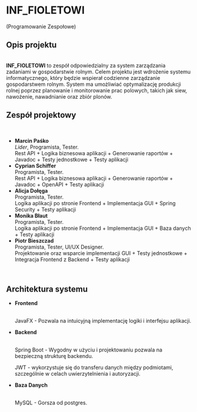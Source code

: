 <h1>INF_FIOLETOWI</h1>(Programowanie Zespołowe)
<br />
<h2>Opis projektu</h2>
<br />
<b>INF_FIOLETOWI</b> to zespół odpowiedzialny za system zarządzania zadaniami w gospodarstwie rolnym. Celem projektu jest wdrożenie systemu informatycznego, 
który będzie wspierał codzienne zarządzanie gospodarstwem rolnym. System ma umożliwiać optymalizację produkcji rolnej poprzez 
planowanie i monitorowanie prac polowych, takich jak siew, nawożenie, nawadnianie oraz zbiór plonów. 
<br />
<h2>Zespół projektowy</h2>
<br />
<ul>
<li><b>Marcin Paśko </b> <br /> <em>Lider</em>, Programista, Tester.<br>Rest API + Logika biznesowa aplikacji + Generowanie raportów + Javadoc + Testy jednostkowe + Testy aplikacji</li>
<li><b>Cyprian Schiffer</b> <br />Programista, Tester.<br>Rest API + Logika biznesowa aplikacji + Generowanie raportów + Javadoc + OpenAPI + Testy aplikacji  </li>
<li><b>Alicja Dołęga</b> <br />Programista, Tester.<br>Logika aplikacji po stronie Frontend + Implementacja GUI + Spring Security + Testy aplikacji </li>
<li><b>Monika Błaut</b> <br />Programista, Tester.<br>Logika aplikacji po stronie Frontend + Implementacja GUI + Baza danych + Testy aplikacji </li>
<li><b>Piotr Bieszczad</b> <br />Programista, Tester, UI/UX Designer.<br>Projektowanie oraz wsparcie implementacji GUI + Testy jednostkowe + Integracja Frontend z Backend + Testy aplikacji</li> 
</ul>
  <br />
<h2>Architektura systemu</h2>
<ul>
  <li><b>Frontend</b></li><br><p>JavaFX - Pozwala na intuicyjną implementację logiki i interfejsu aplikacji.</p>
  <li><b>Backend</b></li><br><p>Spring Boot - Wygodny w użyciu i projektowaniu pozwala na bezpieczną strukturę backendu.<p><p>JWT - wykorzystuje się do transferu danych między podmiotami, szczególnie w celach uwierzytelnienia i autoryzacji.</p>
  <li><b>Baza Danych</b></li><br><p>MySQL - Gorsza od postgres.</p>
</ul>
